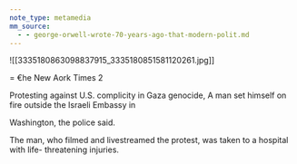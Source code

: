 ```yaml
---
note_type: metamedia
mm_source:
  - - george-orwell-wrote-70-years-ago-that-modern-polit.md
---
```


![[3335180863098837915_3335180851581120261.jpg]]

= €he New Aork Times 2

Protesting against U.S.
complicity in Gaza genocide,
A man set himself on fire
outside the Israeli Embassy in

Washington, the police said.

The man, who filmed and livestreamed the
protest, was taken to a hospital with life-
threatening injuries.

